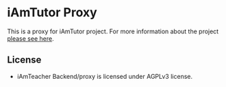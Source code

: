 # iAmTutor Proxy

This is a proxy for iAmTutor project. For more information about the project [please see here](https://github.com/OpenTech-Thailand/iamteacher).

## License

- iAmTeacher Backend/proxy is licensed under AGPLv3 license.
